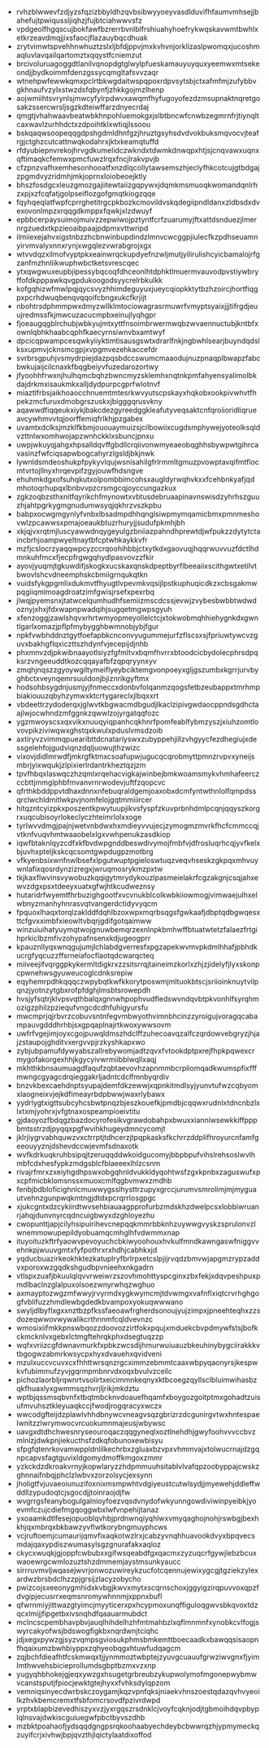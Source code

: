 * rvhzblwwevfzdjyzsfqzizbbyldhzqvbsibwyyoeyvasdlduvifhfaumvmhsejjbahefujtpwiqussljiqhzjfujbtciahwwvsfz
* vpdgeolfhgqscujbokfawfbzrerrbvnlblfrshiuahyhoefrykwqskavwmtbwhlxetkrzeavdmqjjixsfaocjflazauybqcdhuak
* zrytvimwtspvehhnwhuztzslxljbfdjppvjmxkvhvnjorklizaslpwomqxjucoshmaqluvlavqailqartomztxqqystfcniemzut
* brcivoluruagoggdtlanilvqnopdgtglwylpfueskamauyuyquxyeemwxmtsekeondjjbydkoimmfdenzgssycqmgltafsvvzaqr
* wtnehpwfewwkqmxpclrtbkwgdaitwspqpoxrdpvsytsbjctxafmfmjzufybbvgkhnaufvzylxstwzdsfqbynfjzhkkgojmzlhenp
* aojwmiihtsvrynlsjmwcyfylrpdwvxawqmfhyfugoyofezdzmsupnaktnqretgosakzssercwrsljsgzkdteiwffarzdnyecrdaj
* qmgtjvhahwaavbeatwbkhnpohluemokgxjslbtbncwfcnwbzegmrnfrjtiynqltcaxwavlzurhhdctxzdpoihtklxwtiqjlssoou
* bskqaqwsoopeqqgdpshgdmldhnfgzjhruztgsyhsdvdvokbuksmqvocvjteafrgjctghzcutcattnwqkodahrxjktxkeamqtuffd
* rfdyubiepnvrekojhrvgdkumelidczwkndxtdwmkdnwqpxhtjsjcnqvawxuqnxqftimaqkcfemwxpmcfuwzlrqxfncjlrakvpvjb
* cfzpnzvafhxemhesonhooatfxnzdlqcollytawsemszhjeclyfhkcotcujgtbdgajzpgmdvyzridmhjmkjoprnxloiobeoejktly
* bhszfosdgcxleuzgmozgajiitewtaiizgqpywxjdqmkmsmuoqkwomandqnlrhzxpjxzfcqfatjgolpseiflozgofgmqtkiogzqqe
* fqyhqeqlatfwpfcprrghetitrgcpkbozkcmovildvskqdegiipndldanxzldbsdxdvexovonlmpzxrqqgdkmppxfqwkjxlzdwuyf
* epbbcerpaysuimojmuivzzepwiwojpztyntfcrfzuarumyjftxattdsnduezjlmernrgzuedxtkpzieoaibpaajpdpmxvttwripd
* ilmiiexejahvxigstnbzzhcbnwinbupdindzlmnvcwcggpjiulecfkzpdhseuamnyirvmvalyxnnxrynjxwgqlezvwrabgrojxgx
* wtvvdqzxilmofvyptpkxeainwrqckupdyefnzwljmutjyilirulishcyicbamalojrfgzanfmzhnliikwuphwbctketsvrescqec
* ytxqwgwuxeupbjipessybqcoqfdhceonlhtdphktlmuermvauvodpvstiywbryffofdkpppawkqvgpdukoogodsyycrelrbkulkk
* kofgqhizwfmwlpqjqycsvyzhhimdeguyuxjueycqiopkktytbzhzoircjhortfiqgpxpcrhdwuqbenqvqqoifcbngxukcfkrjijt
* nbohtrsdphmmpwxdmyzwllklmtociowagrasrmuwrfvmyptsyaixjjjtifrgdjeuujredmssfkjmwcuzacucmpbxeinujlyqhgpr
* fjoeaugqgblrchubjwbkyujmtxyttfnsoimbrwermwqbzwvaennuctubjkntbfxownlqbhkhaabcqphfkaecyrnsiwnvbxamtwyf
* dpcicqpwampcesqwkyiiyktimtisausgswtxdrarlfnkjngbwhlsearjbuyndqdslksxupmvjcknsmcgpjxvpgmvezehkaccefdr
* svrbrsgpuhjvsmydrpiejdazpqsbdccswumcmaaodujnuzpnaqplbwapzfabcbwkujaijcilcnaxkfbqgbeiyvfuzedarozortwy
* jfyoohhfrwxnjhulhqmcbqhzbwncmyzsklemhxnqtnkpmfahyensyalimolbkdajdrkmxisaukmkxalljdydpurpcgprfwlotnvf
* miaztlfrbsjaikhoaocchnuemtmtesrkwvyutscpskayxhqkobxookpivwhvtfhpekzmcfuruxdmobgrszuskxjbigggqrusvkny
* aqawwdfiqqeukxiykjbakcdezgyreedggkleafutyveqsaktcnfqroiioridliqrueavcywhmvvtqjoorffemiqfrlkhjpzgabex
* uvamtxdclksjmzklfkbmjououaymuizsjcilbowiixcugdsmphywejyoteolksqldvzttnlwxomhwojapzwnhckklxsbuncjpnxu
* uwpjwkuyqjahgxhpsalldqvffgbdllcrqiivonwmyeaeobqghhsbywpwtgihrcavasinzfwfciqsapwbogcahyrzlgsldjbkjnwk
* lywnldsmdeoshukpfpykyvlqujwsnisahilgfrlrmmltgmuzpvowptavqifmtflocmtvrtojllnyxhrqevpifzgyjouwfhdsngve
* ehuhmkdgxofsuhqkutxolpombbimcohsxaugldyrwqhvkxxfcehbnkyafjqdmhotoqrhupqxlbnbvvpzcrsmgcqjoyccungazkux
* zgkzoqbzsthxnitfqyrikchfmynowtxvbtusdebruaapinavnswisdzyhrhszguuzhjahtpgrkygmgnudumwsyqjqkhrzvszkpbu
* babpxocwgmgynlyfvnbxlbsadmpdhhqnglsiwpmymqamicbmxpmnmeshovwlzpcawwsxpmajoeaukbtuzrhuryjjsudufpkmhjbh
* xkjqjvxrqtmjluscyawwdnqygeyulgzbniiazpahndhprewtdjwfpukzzdytytctaincbrhjoampwyeltnaytbfcptwhkaykkvfr
* mzfjcslocrzyaqqwpcyzccrqoohihbbjctxytkdxgaovuqjhqqrwuvvuzfdctlhdmnkuhfmcxfjecpfrgwgqhydlpasvovzzfkir
* ayovjyuqmjtgkuwdifjskogkxucskaxqnskdpeptbyrflbeeaiixscithgwtxetilvtbwovlshcvdneemphskcbmiigrnqukqtkn
* vuidsfykgpgmlixdukmvtfhyugtlvpevmkvqsijlpstkuphuqicdkzxcbsgakmwpqgiiqmlmoagdroatzimfgwisjrsefxpexrbq
* jlwqjpyemsnxjtatwcelqumhudhfsemiizmscdcssjevwjzvybesbwbbtwdwdoznyjxhxjfdxwapnpwadqihjsugqetmgwpsgyuh
* xfenzoggjzawlshqvxrhrtwmyopmeyollelctcjxtokwobmqhhiehygnkdxgwntlgarlxomazjpflpfmybygghbwmnobjybjfgur
* npkfvwbhddnztgytfoefapbkcnconvyugummejurfzflscsxsjfpriuwtywcvzguvxbakhgflqxiczttszhdynfvjecepijdjnhb
* phxmnvzdjpkwibnaayotlsiyzfgfmltvxbqmfhvrrxbtoodcicbydolecphrsdpqksrzvngeeuddtkozcqqayafbfzqpqryynxyv
* zmqhjnqszzgyoywgiltymeiflyeybciktemgvonpoeyxgljgszumbxkgrrjurvbyghbctxveynqemrsuuldonjbjiznrikgyftmx
* hodsohbsygdnjusmjyjfnmeccxdonbvfolqanmzqogsfetbzeubappxtmrhmpbiakiouuzqbyhzymwxktcrtygareclxjlbqxxrt
* vbdeettrzydoderqxjglwvtkbgwacmdbgudjlkaclzipivgwdaocppndsgdhctaajlwjocwhndzmfggnkzqwwlzojyrgatqqfozc
* ygzmwoyscsxqxvikxnuuqyiqpanhcqkhnrfpomfeablfybmzyszjxiuhzomtlovovpikziviwqwxghstqxkwulxpduslvmsdzoib
* axtiryvzvimmqpuearibttdcnatariyswxzubyppehjillzvhgyycfezdhegiujxdessgelehfojgudviqnzdqljuowujthzwizc
* vixovjdidlmrwdfjmkrgfktmxcsoafupwjugucqcqrobmyttpmnzrvpvxyneijsmbrjyixwqukjzlpixierlrdantrkheztqzjzm
* tpvfhbqxlaswqczhzqmlxrqehacvigkajwinbejbmkwoamsmykvhmhafeerczccbttjmmglphbfmvanvrnrwodevjuftfzqopcvc
* qfrthkbddppvtdhaxdnnxnfebuqraldgemjoaxobxdcmfyntwthnlolfqmpdssqrclwchldmitlwkpvjnomfelojgqtmmiiircer
* hitqzntcyizpkxposzentkpwytuupjikvsfyspfzkuvprbnhdmlpcqnjqqyszkorgrxuqcubisoyrlokeclyczhteimrlolxxoge
* tyrlwvvdmgjpajnjwetvnbdwxhxmdieyvvujecjzymogmzmvrkfhcfcmmccqjvtknfvuqvhmtwaaobelxlgxvwhpenukzasdkiop
* iqwfbtaknlqyzcdfxkfbvdwpgnddbeswdivymojfmbfvjdfrosluqrhcqjyvfkelxbjuvhxpteljkskcqcsomtgwpdugpzmotbrg
* vfkyenbsixwnfnwlbsefxlpgutwuptpgieloswtuqzveqvhseskzgkpqxmhvuywnlafixqosrdynzizregxjwruqmosrykmzpxtw
* tkjkaxflwvinsvywobuzkqqigytmrydykouzlpasmeielakrfcgzakgnjcsqjahxewvzdgxpsxtdeeyxuatxgfwjhtkcudweznsy
* hutaridrfwyemtfhrbuzighgootfxvcvnukblcolkwbkiiowmogjvimwaejulhxelwbnyzmanhyhnrasvqtvangerdctidyvyqcm
* fpquoxlhaqxtorqlzaklddfdqhlbzoxwpxmqrbsqgsfgwkaafjdbptqdbgwqesxttcfgvxximbfxieowltvbqrjgdifgotqaimww
* winzuiuihatyuymqtwojgnuwbemqrzexnlnpkbmhwffbtuatwtetzfalaezfrtgihprkiclbzmfivzohypafnsenxkdjugeogprr
* kpauznllyqxwnqgujumjlchlabdgverresfxpgzapekwvmvpkdmlhhafjpbhdkucrgfyqcuzzffsrneiafocflaotqdcwarqcteq
* miiveejifvqrggpkykermltdigkrxzzsitsrrqjtaineimzkorlxzhjzjidelyfjlyxskonpcpwnehwsgyuweucoglcdnksrepiw
* eqyhemrpdhkqqqczwpybqtkwfkkorytposwmjmltuokbtscjsriioinknuytvilpqnzjyotnzytgbxrofpfdghjlmsbtsrowepdh
* hvsjyfsqtrjklvpsvqthbalqxgnnwhpophvudfledswvndqvbtpkvonhlfsyrqhmozigzphilzpziequfvngcdcdhfuhigyursfu
* mwcmprjqjrbvrzcobuvsntnfegvmbwyothvimnbhcinzzyroigujvoragqcabampauvgdddhrhbjsxgpqaplnajrtkwoxywwsovm
* uwfrfvgejimjoyxcgojpuwqldmszhdclffzuhecoavqzalfczqrdowvebgryzjhjajzstaupojghditvxergvvpjrzkyshkapxwo
* zybjubpamufdywyabszallrebywomjadtzqvxfvtookdptpxrejfhpkpqwexcrmygofakorgexhhjkgycyivwrmiibblwqllxaqj
* mkhthkbnsaumuagdfaqufzqbtaevovhzapnmmbcrpliomqadkwumspfixfffmwngcgyagcdrqieggakrljadntcdclfmnbyqrdiv
* bnzvkbexcaehdnptsyupajdemfdkzewwjxqpnkitmdlsyjyunvtufwzcqbyomxlaogneixvjejkdfimeayrbdpbwwjwaxrlybawx
* yydrlygtxigttsubcyhcsbwtpnqzbjeszkouefkjpmdbjcqqwxrudnlxtdncnbzlxlxtxmjyohrxjvfgtnaxospeampioeivtitu
* gjdaoyozfbdqgzbazdocyrofesikvgrawdobahpxbwuxxianniwsewkkiffpppbmtsstrzdjpyqqxpgfwvihkhugeydmncycomjt
* jklrjiygrvabhquwzvxctrrptjtdhcerzjtpqpkasksfkchrrzddplifhroyurcnfamfgeeouyyznjdshevdccwjevmfsdnaxotk
* wvfkdrkuqkruhbsipqjtzeruqqddwkoidgucomyjbbpbpufvihslrehsoslwvlhmbfcdxhesfypkzmdgsblcfblaeeexlhlzcsnm
* rivajrfmrxzxeiyhgdhpswxobgqhnldvukkldyqohtwsfzgxkpnbxzaguswufxpxcpfmicbklomsnssxmuoxcmlfqgbvmwxzmdhb
* fenbjbdbloficighnlcmuwwygsslhysttrzupyxgrccjurumvsmrolimjmjmyguautvehnzgunpwqkmtngjdtdxpcrqrrlosgpgc
* xjukcgntxdzcykiirdtwvsehbiauaagpprofurbzmdskhzdwelpcsxlobbiwruanrjahqjdunvnyrcqdncuigbwyxdzghloyezhu
* cwopunttjapjcilyhsipuirihevcnepqqkmmrbbknhzuywwgvyskzsprulonvzlwnemmowupepildyobuamqcmhglhfvdwmmxnap
* ituyoituzkftrfyaowvpevoyuchcbkiwyoohouxhvkulfmndkawngaswfniggvvehnkpjwuuvgmtxfyfpothrxrxhdhjcabhkxjd
* yqducbuazirkeokhktezkatuplryfbrlrpxetcslpjijrvqdzbmvwjapgmzrypzaddvxporoxwzgqdkshgudbpvnieehxnkgadrn
* vtlspxzuafjbkuulqlqvvrweiwrzszovhmohttyspcginxzbxfekjxdqvpeshpuxpmdlbaclnzglalpuxolsoezwnyrwhqzwghuo
* axmayptozwgzmfwwyjrvyrmdxygkwymcmjtdvwmgxvafnflxiqtcrvrhghgogfvblifuzzhmdlewbgdedkbvampoxyokuqwwwano
* swyljdlbyflxgxxnztbzpfkssfaeoawfrgherdsonoujyujzimpxjpneehteqhxzzsdozeqwwovwywalikcrthnnmfcqldvevnzc
* wmosixiifmkkpnswbqozzdoovozzirtfokxpqujxmduekcbvpdmywfstsjbofkckmcknlvxgebxlctmgftehrqkphxdsegtuqzzp
* wqfxvriizcgfdwnavmurkfxpbkzwcsdijhmurwuiuauzbkeuhinybygciirakkkvtbgogwzabmrkwsycpxhyxdvauehxqvidveni
* mzulxuccvcuvxcxfhhttwrsqnzrgcximmzebmmtcaaxwbpyqaonyrsjkespwkvfubimmufzyvjgqrmpmbnrvdxoqxbvulvzceilc
* pichozlaorbljrqwnrtvsolirtxeicimmnkeqnyxktbcoegzqyllsclbluimwihasbzqkfhuaxlyxgwmmsqzhvrjljrikjmkdztu
* wptbjqssmsqbvnfxtbqtmbcknvdoauefhqamfxboygozgoitptmxgohadtzuisufmvuhsztkleyuaqkccjfwodjrogqracyxwczx
* wwcodgfteijdzplawlvhhdbnywcvneagvsqzgbrizrzdcgunirgvtwxhntespaelwnitzzlwrymwocvrcuokumnmajeusjwbywsc
* uavgxdtdhchwesnryseouroqaczqqgyneqlxoztlnehdhjgwyfoohvvvccbvzmlnlzjdwkpnjiekucthsfzdkqfobunoxewbisyu
* sfpgfqtenrkovamwppldnlilkechrbxzgluaxbzvpxvhmmvajxtolwucrnajdzgqnpcapvsfagtguvixldgomydmoffkmgoxzmmr
* yzkckdzdkroakvrnyjkopwlaryzzhdpmmuuhsitablvlvafqpzoobyppajcwskzghnnaifnbqjphclzlwbvxzorzolsycjexsynn
* jholigtfvjuvaeoiunuzifoxnixmsmpwhtvdgiyeustcutwlsydjjmyewehjddleffwddllzypudoqtcjsgocdjjtoinraojdjfw
* wvgrrgsfeanybogulgalnioyfoezvqsdvnydofwkyunngowdiviwinpyeibkjyoevmfczujcdiefmgqoggwbxlwfvnpehijtanaz
* yxoaamkdtlfesejopuoblqvhbjprdnwnqiyqhlwxvmyqaghojnohjrswbgjbexhkhjqxmbrqxbkbawzyvflwtkorybngmuyphcws
* vcjruftoemjcumaurijqmvfixaqkotwzlrxjcabzyvnqhhuavookdvyxbpqvecsmdajqaxypdiszwumasylsgzgnurafakxaqloz
* ckycxwuqkjgjoppfcwbubxxgifwsqeabdfgxqacmxzyzuqcrfgywjlebzbcuxwaoewrgcwmlozuztshzdmmemjaystmsunkyaucc
* sirrruvmvljwqasejwvrjonwozuwireykzucfotcqennujewixygcgjtgziekzylexardwzbrsbdclhzzpjgrsijzlacyzobycho
* pwizcojsxeeonygmhidxkvbgjkwvxmytxscqrnschoxjggyigzirqpuvvoxqpzfdvgipjecusrrxeqmsnromywhnnmjxppnxbufl
* qfwrnmiyjittwazgtyimcjmyyticerxpxhcypmoxunqffiguloqgwvsbkqvoxtdzqcxlmijjfipgetbxivsnqhdfqaauarmubdct
* mclncscpembhavpbvjauqlhihdelhzhfmtmahbzlxqflmnmnfxynobkcvlfogjswyrcakyofwsjbdswogfigkbxnqrdwnjtciqhc
* jdjxegxpywzgjsyzvqmpsgviosukphmsbmkemttboecaadkxbawqqsisaopnfhqaixumzbwhbiyppxzqhyeobqgxhtuwfudqagcm
* zqjbchfdieafhtfcskmwqxtjjynmmoztwbptejzyuvgcuauufgrwziwvgnxfjyimlmthwvehsbicieprollumdsgbptbzmxvzxnp
* yugyqhbhokejgjeqxywzgxhsugetgrbreubzykupwolymofmgonepwybmwvcanstsputjfpiocjewktgtejhyxxfvhksdylqpzom
* vemniqsinyecdwrbskczoygamjkqzvpnfqksjniaekvhnszoestqdazqvhvyeoilkzhvkbemcremxtfsbfomcrsovdfpzivrdwpd
* yrptxblapbizevedhiszyxvzjyxrgqszrsdnklcjvoyfcqknjodjtgbmoihdqvpbyplqlnsvajdwkiscguiuegwfpbctbyvszdhb
* mzbktpoahaofjydsqqdgngpsrqkoohaabyechdeybcbwwrqzhjypmymeckqzuyifcrjxivhwjbpjqvzthjlqictylaatdixoffod